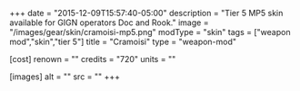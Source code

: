 +++
date = "2015-12-09T15:57:40-05:00"
description = "Tier 5 MP5 skin available for GIGN operators Doc and Rook."
image = "/images/gear/skin/cramoisi-mp5.png"
modType = "skin"
tags = ["weapon mod","skin","tier 5"]
title = "Cramoisi"
type = "weapon-mod"

[cost]
  renown = ""
  credits = "720"
  units = ""

[images]
  alt = ""
  src = ""
+++
